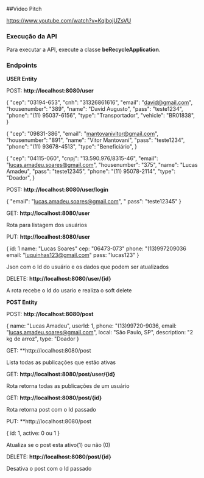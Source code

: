 ##Video Pitch

<href>https://www.youtube.com/watch?v=KqlbojUZsVU</href>

### Execução da API

Para executar a API, execute a classe **beRecycleApplication**.

### Endpoints

**USER Entity**

POST: **http://localhost:8080/user**

{
  "cep": "03194-653",
  "cnh": "31326861616",
  "email": "david@gmail.com",
  "housenumber": "389",
  "name": "David Augusto",
  "pass": "teste1234",
  "phone": "(11) 95037-6156",
  "type": "Transportador",
  "vehicle": "BR01838",
}

{
  "cep": "09831-386",
  "email": "mantovanivitor@gmail.com",
  "housenumber": "891",
  "name": "Vitor Mantovani",
  "pass": "teste1234",
  "phone": "(11) 93678-4513",
  "type": "Beneficiário",
}

{
  "cep": "04115-060",
  "cnpj": "13.590.976/8315-46",
  "email": "lucas.amadeu.soares@gmail.com",
  "housenumber": "375",
  "name": "Lucas Amadeu",
  "pass": "teste12345",
  "phone": "(11) 95078-2114",
  "type": "Doador",
}

POST: **http://localhost:8080/user/login**

{
    "email": "lucas.amadeu.soares@gmail.com",
"   pass": "teste12345"
}

GET: **http://localhost:8080/user**

Rota para listagem dos usuários

PUT: **http://localhost:8080/user**

{
    id: 1
    name: "Lucas Soares"
    cep: "06473-073"
    phone: "(13)997209036
    email: "luquinhas123@gmail.com"
    pass: "lucas123"
}

Json com o Id do usuário e os dados que podem ser atualizados

DELETE: **http://localhost:8080/user/{id}**

A rota recebe o Id do usario e realiza o soft delete


**POST Entity**

POST: **http://localhost:8080/post**

{
    name: "Lucas Amadeu",
    userId: 1,
    phone: "(13)99720-9036,
    email: "lucas.amadeu.soares@gmail.com",
    local: "São Paulo, SP",
    description: "2 kg de arroz",
    type: "Doador
}

GET: **http://localhost:8080/post

Lista todas as publicações que estão ativas

GET: **http://localhost:8080/post/user/{id}**

Rota retorna todas as publicações de um usuário

GET: **http://localhost:8080/post/{id}**

Rota retorna post com o Id passado

PUT: **http://localhost:8080/post

{
    id: 1,
    active: 0 ou 1
}

Atualiza se o post esta ativo(1) ou não (0)

DELETE: **http://localhost:8080/post/{id}**

Desativa o post com o Id passado











